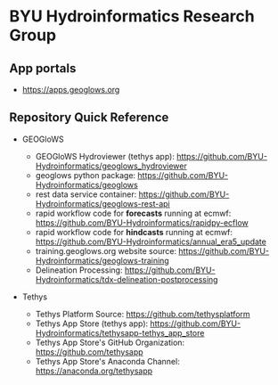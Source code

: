 # BYU Hydroinformatics Research Group

## App portals
- https://apps.geoglows.org

## Repository Quick Reference

- GEOGloWS
  - GEOGloWS Hydroviewer (tethys app): https://github.com/BYU-Hydroinformatics/geoglows_hydroviewer
  - geoglows python package: https://github.com/BYU-Hydroinformatics/geoglows
  - rest data service container: https://github.com/BYU-Hydroinformatics/geoglows-rest-api
  - rapid workflow code for **forecasts** running at ecmwf: https://github.com/BYU-Hydroinformatics/rapidpy-ecflow
  - rapid workflow code for **hindcasts** running at ecmwf: https://github.com/BYU-Hydroinformatics/annual_era5_update
  - training.geoglows.org website source: https://github.com/BYU-Hydroinformatics/geoglows-training
  - Delineation Processing: https://github.com/BYU-Hydroinformatics/tdx-delineation-postprocessing

- Tethys
  - Tethys Platform Source: https://github.com/tethysplatform
  - Tethys App Store (tethys app): https://github.com/BYU-Hydroinformatics/tethysapp-tethys_app_store
  - Tethys App Store's GitHub Organization: https://github.com/tethysapp
  - Tethys App Store's Anaconda Channel: https://anaconda.org/tethysapp
